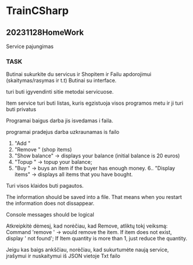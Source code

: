 # TrainCSharp

## 20231128HomeWork
 Service pajungimas

### TASK

 Butinai sukurkite du servicus ir Shopitem ir Failu apdorojimui (skaitymas/rasymas ir t.t) Butinai su interface.
 
 
turi buti igyvendinti sitie metodai servicuose.
 
Item service turi buti listas, kuris egzistuoja visos programos metu ir ji turi buti privatus
 
Programai baigus darba jis isvedamas i faila.
 
programai pradejus darba uzkraunamas is failo
 
1. "Add <itemname> <price>"
2. "Remove <Itemname>" (shop items)
3. "Show balance" -> displays your balance (initial balance is 20 euros)
4. "Topup <money>" -> topup your balance;
5. "Buy <itemname>" -> buys an item if the buyer has enough money.
6.. "Display items" -> displays all items that you have bought.
 
Turi visos klaidos buti pagautos.
 
The information should be saved into a file. 
That means when you restart the information does not dissappear.
 
Console messages should be logical

Atkreipkitė dėmesį, kad norėčiau, kad Remove, atliktų tokį veiksmą:
Command 'remove <itemName>' -> would remove the item.
If item does not exist, display '<itemName> not found';
If Item quantity is more than 1, just reduce the quantity.
 
Jeigu kas baigs ankščiau, norėčiau, kad sukurtumėte naują service, įrašymui ir nuskaitymui iš JSON vietoje Txt failo